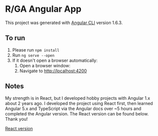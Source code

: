 # R/GA Angular App

This project was generated with [Angular CLI](https://github.com/angular/angular-cli) version 1.6.3.

## To run
1. Please run `npm install`
2. Run `ng serve --open`
3. If it doesn't open a browser automatically:
    1. Open a browser window:
    2. Navigate to [http://localhost:4200](http://localhost:4200)

## Notes
My strength is in React, but I developed hobby projects with Angular 1.x about 2 years ago. I developed the project using React first, then learned Angular 5.x and TypeScript via the Angular docs over ~5 hours and completed the Angular version. The React version can be found below. Thank you!

[React version](https://github.com/drinkingChai/rga-react-app)

